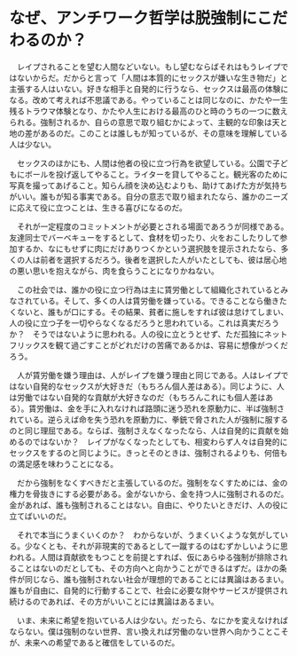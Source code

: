 # なぜ、アンチワーク哲学は脱強制にこだわるのか？

　レイプされることを望む人間などいない。もし望むならばそれはもうレイプではないからだ。だからと言って「人間は本質的にセックスが嫌いな生き物だ」と主張する人はいない。好きな相手と自発的に行うなら、セックスは最高の体験になる。改めて考えれば不思議である。やっていることは同じなのに、かたや一生残るトラウマ体験となり、かたや人生における最高のひと時のうちの一つに数えられる。強制されるか、自らの意思で取り組むかによって、主観的な印象は天と地の差があるのだ。このことは誰しもが知っているが、その意味を理解している人は少ない。

　セックスのほかにも、人間は他者の役に立つ行為を欲望している。公園で子どもにボールを投げ返してやること。ライターを貸してやること。観光客のために写真を撮ってあげること。知らん顔を決め込むよりも、助けてあげた方が気持ちがいい。誰もが知る事実である。自分の意志で取り組まれたなら、誰かのニーズに応えて役に立つことは、生きる喜びになるのだ。

　それが一定程度のコミットメントが必要とされる場面であろうが同様である。友達同士でバーベキューをするとして、食材を切ったり、火をおこしたりして参加するか、なにもせずに肉にだけありつくかという選択肢を提示されたなら、多くの人は前者を選択するだろう。後者を選択した人がいたとしても、彼は居心地の悪い思いを抱えながら、肉を食らうことになりかねない。

　この社会では、誰かの役に立つ行為は主に賃労働として組織化されているとみなされている。そして、多くの人は賃労働を嫌っている。できることなら働きたくないと、誰もが口にする。その結果、貧者に施しをすれば彼は怠けてしまい、人の役に立つ子を一切やらなくなるだろうと思われている。これは真実だろうか？　そうではないように思われる。人の役に立とうとせず、ただ孤独にネットフリックスを観て過ごすことがどれだけの苦痛であるかは、容易に想像がつくだろう。

　人が賃労働を嫌う理由は、人がレイプを嫌う理由と同じである。人はレイプではない自発的なセックスが大好きだ（もちろん個人差はある）。同じように、人は労働ではない自発的な貢献が大好きなのだ（もちろんこれにも個人差はある）。賃労働は、金を手に入れなければ路頭に迷う恐れを原動力に、半ば強制されている。逆らえば命を失う恐れを原動力に、拳銃で脅された人が強制に服するのと同じ理屈である。ならば、強制さえなくなったなら、人は自発的に貢献を始めるのではないか？　レイプがなくなったとしても、相変わらず人々は自発的にセックスをするのと同じように。きっとそのときは、強制されるよりも、何倍もの満足感を味わうことになる。

　だから強制をなくすべきだと主張しているのだ。強制をなくすためには、金の権力を骨抜きにする必要がある。金がないから、金を持つ人に強制されるのだ。金があれば、誰も強制されることはない。自由に、やりたいときだけ、人の役に立てばいいのだ。

　それで本当にうまくいくのか？　わからないが、うまくいくような気がしている。少なくとも、それが非現実的であるとして一蹴するのはむずかしいように思われる。人間は貢献欲をもつことを前提とすれば、仮にあらゆる強制が排除されることはないのだとしても、その方向へと向かうことができるはずだ。ほかの条件が同じなら、誰も強制されない社会が理想的であることには異論はあるまい。誰もが自由に、自発的に行動することで、社会に必要な財やサービスが提供され続けるのであれば、その方がいいことには異論はあるまい。

　いま、未来に希望を抱いている人は少ない。だったら、なにかを変えなければならない。僕は強制のない世界、言い換えれば労働のない世界へ向かうことこそが、未来への希望であると確信をしているのだ。